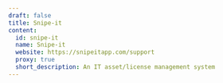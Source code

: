 ```yaml
---
draft: false
title: Snipe-it
content:
  id: snipe-it
  name: Snipe-it
  website: https://snipeitapp.com/support
  proxy: true
  short_description: An IT asset/license management system
---
```


